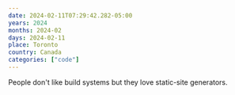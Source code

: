 ```yaml
---
date: 2024-02-11T07:29:42.282-05:00
years: 2024
months: 2024-02
days: 2024-02-11
place: Toronto
country: Canada
categories: ["code"]
---
```

People don't like build systems but they love static-site generators.
